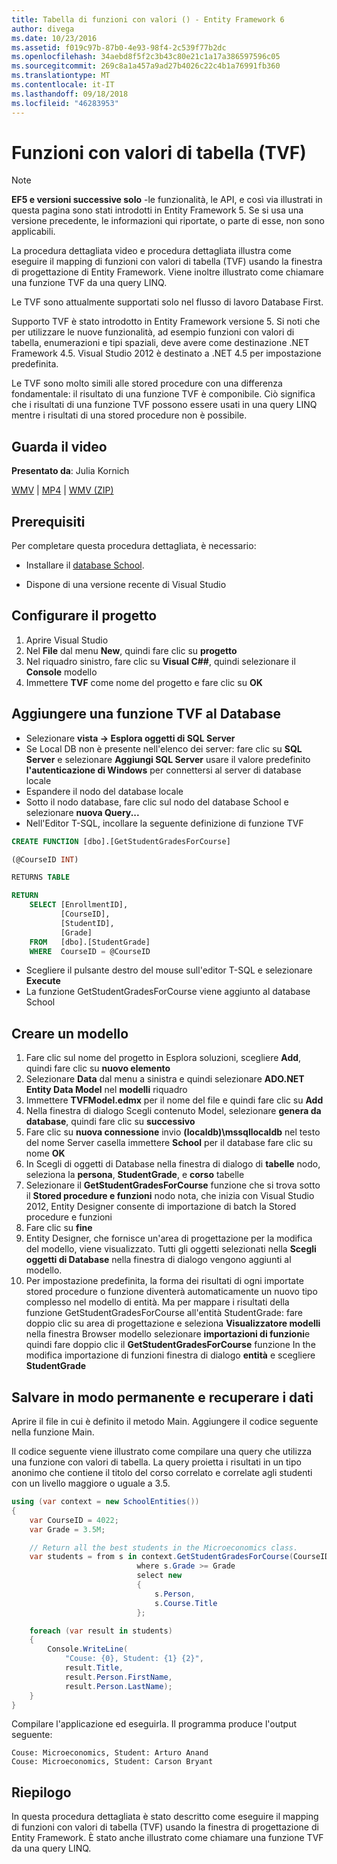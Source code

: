 ```yaml
---
title: Tabella di funzioni con valori () - Entity Framework 6
author: divega
ms.date: 10/23/2016
ms.assetid: f019c97b-87b0-4e93-98f4-2c539f77b2dc
ms.openlocfilehash: 34aebd8f5f2c3b43c80e21c1a17a386597596c05
ms.sourcegitcommit: 269c8a1a457a9ad27b4026c22c4b1a76991fb360
ms.translationtype: MT
ms.contentlocale: it-IT
ms.lasthandoff: 09/18/2018
ms.locfileid: "46283953"
---
```

# <a name="table-valued-functions-tvfs"></a>Funzioni con valori di tabella (TVF)
> [!NOTE]
> **EF5 e versioni successive solo** -le funzionalità, le API, e così via illustrati in questa pagina sono stati introdotti in Entity Framework 5. Se si usa una versione precedente, le informazioni qui riportate, o parte di esse, non sono applicabili.

La procedura dettagliata video e procedura dettagliata illustra come eseguire il mapping di funzioni con valori di tabella (TVF) usando la finestra di progettazione di Entity Framework. Viene inoltre illustrato come chiamare una funzione TVF da una query LINQ.

Le TVF sono attualmente supportati solo nel flusso di lavoro Database First.

Supporto TVF è stato introdotto in Entity Framework versione 5. Si noti che per utilizzare le nuove funzionalità, ad esempio funzioni con valori di tabella, enumerazioni e tipi spaziali, deve avere come destinazione .NET Framework 4.5. Visual Studio 2012 è destinato a .NET 4.5 per impostazione predefinita.

Le TVF sono molto simili alle stored procedure con una differenza fondamentale: il risultato di una funzione TVF è componibile. Ciò significa che i risultati di una funzione TVF possono essere usati in una query LINQ mentre i risultati di una stored procedure non è possibile.

## <a name="watch-the-video"></a>Guarda il video

**Presentato da**: Julia Kornich

[WMV](https://download.microsoft.com/download/6/0/A/60A6E474-5EF3-4E1E-B9EA-F51D2DDB446A/HDI-ITPro-MSDN-winvideo-tvf.wmv) | [MP4](https://download.microsoft.com/download/6/0/A/60A6E474-5EF3-4E1E-B9EA-F51D2DDB446A/HDI-ITPro-MSDN-mp4video-tvf.m4v) | [WMV (ZIP)](https://download.microsoft.com/download/6/0/A/60A6E474-5EF3-4E1E-B9EA-F51D2DDB446A/HDI-ITPro-MSDN-winvideo-tvf.zip)

## <a name="pre-requisites"></a>Prerequisiti

Per completare questa procedura dettagliata, è necessario:

- Installare il [database School](~/ef6/resources/school-database.md).

- Dispone di una versione recente di Visual Studio

## <a name="set-up-the-project"></a>Configurare il progetto

1.  Aprire Visual Studio
2.  Nel **File** dal menu **New**, quindi fare clic su **progetto**
3.  Nel riquadro sinistro, fare clic su **Visual C#\#**, quindi selezionare il **Console** modello
4.  Immettere **TVF** come nome del progetto e fare clic su **OK**

## <a name="add-a-tvf-to-the-database"></a>Aggiungere una funzione TVF al Database

-   Selezionare **vista -&gt; Esplora oggetti di SQL Server**
-   Se Local DB non è presente nell'elenco dei server: fare clic su **SQL Server** e selezionare **Aggiungi SQL Server** usare il valore predefinito **l'autenticazione di Windows** per connettersi al server di database locale
-   Espandere il nodo del database locale
-   Sotto il nodo database, fare clic sul nodo del database School e selezionare **nuova Query...**
-   Nell'Editor T-SQL, incollare la seguente definizione di funzione TVF

``` SQL
CREATE FUNCTION [dbo].[GetStudentGradesForCourse]

(@CourseID INT)

RETURNS TABLE

RETURN
    SELECT [EnrollmentID],
           [CourseID],
           [StudentID],
           [Grade]
    FROM   [dbo].[StudentGrade]
    WHERE  CourseID = @CourseID
```

-   Scegliere il pulsante destro del mouse sull'editor T-SQL e selezionare **Execute**
-   La funzione GetStudentGradesForCourse viene aggiunto al database School

 

## <a name="create-a-model"></a>Creare un modello

1.  Fare clic sul nome del progetto in Esplora soluzioni, scegliere **Add**, quindi fare clic su **nuovo elemento**
2.  Selezionare **Data** dal menu a sinistra e quindi selezionare **ADO.NET Entity Data Model** nel **modelli** riquadro
3.  Immettere **TVFModel.edmx** per il nome del file e quindi fare clic su **Add**
4.  Nella finestra di dialogo Scegli contenuto Model, selezionare **genera da database**, quindi fare clic su **successivo**
5.  Fare clic su **nuova connessione** invio **(localdb)\\mssqllocaldb** nel testo del nome Server casella immettere **School** per il database fare clic su nome **OK**
6.  In Scegli di oggetti di Database nella finestra di dialogo di **tabelle** nodo, seleziona la **persona**, **StudentGrade**, e **corso** tabelle
7.  Selezionare il **GetStudentGradesForCourse** funzione che si trova sotto il **Stored procedure e funzioni** nodo nota, che inizia con Visual Studio 2012, Entity Designer consente di importazione di batch la Stored procedure e funzioni
8.  Fare clic su **fine**
9.  Entity Designer, che fornisce un'area di progettazione per la modifica del modello, viene visualizzato. Tutti gli oggetti selezionati nella **Scegli oggetti di Database** nella finestra di dialogo vengono aggiunti al modello.
10. Per impostazione predefinita, la forma dei risultati di ogni importate stored procedure o funzione diventerà automaticamente un nuovo tipo complesso nel modello di entità. Ma per mappare i risultati della funzione GetStudentGradesForCourse all'entità StudentGrade: fare doppio clic su area di progettazione e seleziona **Visualizzatore modelli** nella finestra Browser modello selezionare **importazioni di funzioni**e quindi fare doppio clic il **GetStudentGradesForCourse** funzione In the modifica importazione di funzioni finestra di dialogo **entità** e scegliere **StudentGrade**

## <a name="persist-and-retrieve-data"></a>Salvare in modo permanente e recuperare i dati

Aprire il file in cui è definito il metodo Main. Aggiungere il codice seguente nella funzione Main.

Il codice seguente viene illustrato come compilare una query che utilizza una funzione con valori di tabella. La query proietta i risultati in un tipo anonimo che contiene il titolo del corso correlato e correlate agli studenti con un livello maggiore o uguale a 3.5.

``` csharp
using (var context = new SchoolEntities())
{
    var CourseID = 4022;
    var Grade = 3.5M;

    // Return all the best students in the Microeconomics class.
    var students = from s in context.GetStudentGradesForCourse(CourseID)
                            where s.Grade >= Grade
                            select new
                            {
                                s.Person,
                                s.Course.Title
                            };

    foreach (var result in students)
    {
        Console.WriteLine(
            "Couse: {0}, Student: {1} {2}",
            result.Title,  
            result.Person.FirstName,  
            result.Person.LastName);
    }
}
```

Compilare l'applicazione ed eseguirla. Il programma produce l'output seguente:

```
Couse: Microeconomics, Student: Arturo Anand
Couse: Microeconomics, Student: Carson Bryant
```

## <a name="summary"></a>Riepilogo

In questa procedura dettagliata è stato descritto come eseguire il mapping di funzioni con valori di tabella (TVF) usando la finestra di progettazione di Entity Framework. È stato anche illustrato come chiamare una funzione TVF da una query LINQ.
